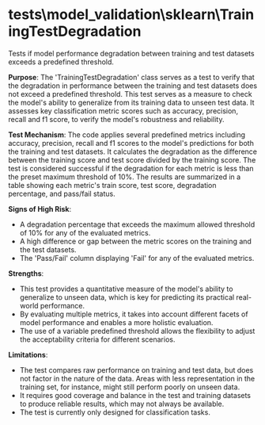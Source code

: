 # tests\model_validation\sklearn\TrainingTestDegradation

Tests if model performance degradation between training and test datasets exceeds a predefined threshold.

**Purpose**: The 'TrainingTestDegradation' class serves as a test to verify that the degradation in performance
between the training and test datasets does not exceed a predefined threshold. This test serves as a measure to
check the model's ability to generalize from its training data to unseen test data. It assesses key classification
metric scores such as accuracy, precision, recall and f1 score, to verify the model's robustness and reliability.

**Test Mechanism**: The code applies several predefined metrics including accuracy, precision, recall and f1 scores
to the model's predictions for both the training and test datasets. It calculates the degradation as the difference
between the training score and test score divided by the training score. The test is considered successful if the
degradation for each metric is less than the preset maximum threshold of 10%. The results are summarized in a table
showing each metric's train score, test score, degradation percentage, and pass/fail status.

**Signs of High Risk**:
- A degradation percentage that exceeds the maximum allowed threshold of 10% for any of the evaluated metrics.
- A high difference or gap between the metric scores on the training and the test datasets.
- The 'Pass/Fail' column displaying 'Fail' for any of the evaluated metrics.

**Strengths**:
- This test provides a quantitative measure of the model's ability to generalize to unseen data, which is key for
predicting its practical real-world performance.
- By evaluating multiple metrics, it takes into account different facets of model performance and enables a more
holistic evaluation.
- The use of a variable predefined threshold allows the flexibility to adjust the acceptability criteria for
different scenarios.

**Limitations**:
- The test compares raw performance on training and test data, but does not factor in the nature of the data. Areas
with less representation in the training set, for instance, might still perform poorly on unseen data.
- It requires good coverage and balance in the test and training datasets to produce reliable results, which may
not always be available.
- The test is currently only designed for classification tasks.